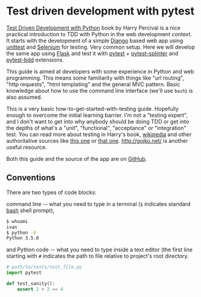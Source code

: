 # Test driven development with pytest

[Test Driven Development with Python][book:HP-TDDPy] book by  Harry Percival is
a nice practical introduction to TDD with Python in the web development context.
It starts with the development of a simple [Django][web:django] based web app
using [unittest][pydoc:unittest] and [Selenium][web:selenium] for testing. Very
common setup.  Here we will develop the same app using [Flask][web:flask] and
test it with [pytest][web:pytest] + [pytest-splinter][web:pytest-splinter] and
[pytest-bdd][web:pytest-bdd] extensions.

This guide is aimed at developers with some experience in Python and web
programming. This means some familiarity with things like "url routing", "http
requests", "html templating" and the general MVC pattern. Basic knowledge about
how to use the command line interface (we'll use `bash`) is also assumed.

This is a very basic how-to-get-started-with-testing guide. Hopefully enough to
overcome the initial learning barrier. I'm not a "testing expert", and I don't
want to get into why anybody should be doing TDD or get into the depths of
what's a "unit", "functional", "acceptance" or "integration" test. You can read
more about testing in Harry's book, [wikipedia][wiki:TDD] and other
authoritative sources like [this one][c2:TDD] or [that one][book:KB-TDD].
<http://gojko.net/> is another useful resource.

Both this guide and the source of the app are on [GitHub](https://github.com/vanzaj/tdd-pytest).

[book:HP-TDDPy]: http://chimera.labs.oreilly.com/books/1234000000754
[pydoc:unittest]: https://docs.python.org/3.5/library/unittest.html
[web:django]: https://www.djangoproject.com/
[web:flask]: http://flask.pocoo.org/
[web:selenium]: http://www.seleniumhq.org/
[web:pytest]: http://pytest.org/
[web:pytest-splinter]: https://pypi.python.org/pypi/pytest-splinter
[web:pytest-bdd]: https://pypi.python.org/pypi/pytest-bdd
[wiki:TDD]: https://en.wikipedia.org/wiki/Test-driven_development
[c2:TDD]: http://c2.com/cgi/wiki?TestDrivenDevelopment
[book:KB-TDD]: http://www.amazon.com/Test-Driven-Development-Kent-Beck/dp/0321146530

## Conventions

There are two types of code blocks:

command line -- what you need to type in a terminal (`$` indicates standard
[bash][web:bash] shell prompt),

```bash
$ whoami
ivan
$ python -V
Python 3.5.0
```

and Python code -- what you need to type inside a text editor (the first line
starting with `#` indicates the path to file relative to project's root
directory.

```python
# path/to/tests/test_file.py
import pytest

def test_sanity():
    assert 2 + 2 == 4
```

[web:bash]: https://www.gnu.org/software/bash/
